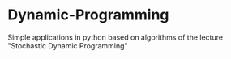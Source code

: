 # Dynamic-Programming

Simple applications in python based on algorithms of the lecture "Stochastic Dynamic Programming" 
